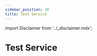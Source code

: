 ```yaml
---
sidebar_position: 10
title: Test Service
---
```


import Disclaimer from '../\_disclaimer.mdx';

<Disclaimer />

# Test Service
